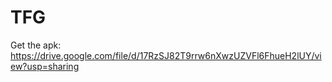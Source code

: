 # TFG
Get the apk: https://drive.google.com/file/d/17RzSJ82T9rrw6nXwzUZVFl6FhueH2lUY/view?usp=sharing
